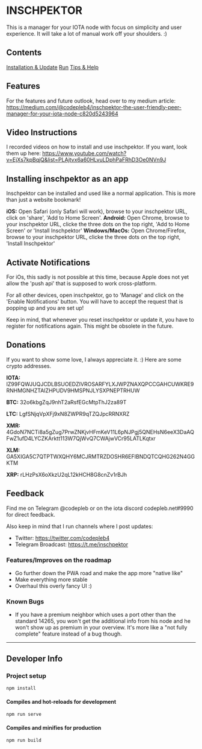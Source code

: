 # INSCHPEKTOR

This is a manager for your IOTA node with focus on simplicity and user experience. It will take a lot of manual work off your shoulders. :)

## Contents

[Installation & Update](docs/install+update.md)
[Run](docs/run.md)
[Tips & Help](docs/tips+help.md)

## Features

For the features and future outlook, head over to my medium article: https://medium.com/@codepleb4/inschpektor-the-user-friendly-peer-manager-for-your-iota-node-c820d5243964

## Video Instructions

I recorded videos on how to install and use inschpektor. If you want, look them up here: https://www.youtube.com/watch?v=EjXs7kpBqjQ&list=PLAjtvx6a60HLvuLDphPaFRhD3Oe0NVn9J

## Installing inschpektor as an app

Inschpektor can be installed and used like a normal application. This is more than just a website bookmark!

**iOS:** Open Safari (only Safari will work), browse to your inschpektor URL, click on 'share', 'Add to Home Screen'.
**Android:** Open Chrome, browse to your inschpektor URL, clicke the three dots on the top right, 'Add to Home Screen' or 'Install Inschpektor'
**Windows/MacOs:** Open Chrome/Firefox, browse to your inschpektor URL, clicke the three dots on the top right, 'Install Inschpektor'

## Activate Notifications

For iOs, this sadly is not possible at this time, because Apple does not yet allow the 'push api' that is supposed to work cross-platform.

For all other devices, open inschpektor, go to 'Manage' and click on the 'Enable Notifications' button. You will have to accept the request that is popping up and you are set up!

Keep in mind, that whenever you reset inschpektor or update it, you have to register for notifications again. This might be obsolete in the future.

## Donations

If you want to show some love, I always appreciate it. :) Here are some crypto addresses.

**IOTA:** IZ99FQWJUQJCDLBSUOEDZIVROSARFYLXJWPZNAXQPCCGAHCUWKRE9RNHMGNHZTAIZHPUDV9HMSPNJLYSXPNEPTRHUW

**BTC:** 32o6kbgZqJ9nhT2aRsfEGcMtpThJ2za89T

**LTC:** LgfSNjqVpXFj9xN8ZWPR9qTZQJpcRRNXRZ

**XMR:** 4GdoN7NCTi8a5gZug7PrwZNKjvHFmKeV11L6pNJPgj5QNEHsN6eeX3DaAQFwZ1ufD4LYCZKArktt113W7QjWvQ7CWAjwVCr95LATLKqtxr

**XLM:** GA5XIGA5C7QTPTWXQHY6MCJRMTRZDOSHR6EFIBNDQTCQHG262N4GGKTM

**XRP:** rLHzPsX6oXkzU2qL12kHCH8G8cnZv1rBJh

## Feedback

Find me on Telegram @codepleb or on the iota discord codepleb.net#9990 for direct feedback.

Also keep in mind that I run channels where I post updates:

- Twitter: https://twitter.com/codepleb4
- Telegram Broadcast: https://t.me/inschpektor

### Features/Improves on the roadmap

- Go further down the PWA road and make the app more "native like"
- Make everything more stable
- Overhaul this overly fancy UI :)

### Known Bugs

- If you have a premium neighbor which uses a port other than the standard 14265, you won't get the additional info from his node and he won't show up as premium in your overview. It's more like a "not fully complete" feature instead of a bug though.

---

## Developer Info

### Project setup

```
npm install
```

#### Compiles and hot-reloads for development

```
npm run serve
```

#### Compiles and minifies for production

```
npm run build
```
